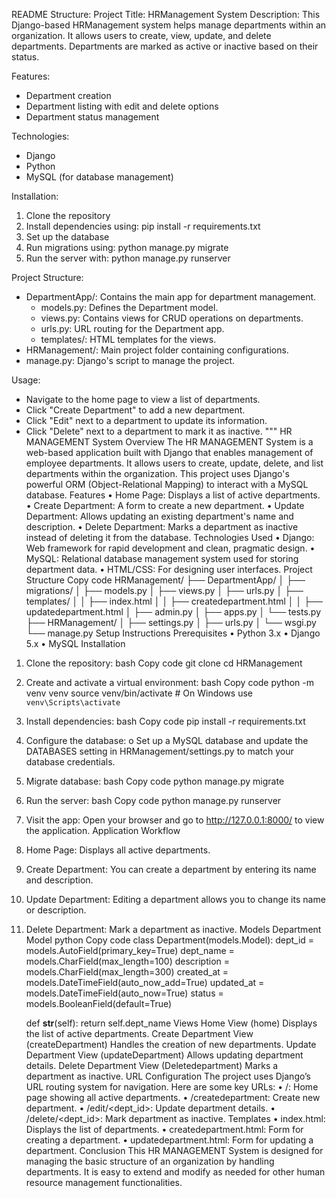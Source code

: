 README Structure:
Project Title: HRManagement System
Description:
This Django-based HRManagement system helps manage departments within an organization. 
It allows users to create, view, update, and delete departments. 
Departments are marked as active or inactive based on their status.

Features:
- Department creation
- Department listing with edit and delete options
- Department status management

Technologies:
- Django
- Python
- MySQL (for database management)

Installation:
1. Clone the repository
2. Install dependencies using: pip install -r requirements.txt
3. Set up the database
4. Run migrations using: python manage.py migrate
5. Run the server with: python manage.py runserver

Project Structure:
- DepartmentApp/: Contains the main app for department management.
  - models.py: Defines the Department model.
  - views.py: Contains views for CRUD operations on departments.
  - urls.py: URL routing for the Department app.
  - templates/: HTML templates for the views.
- HRManagement/: Main project folder containing configurations.
- manage.py: Django's script to manage the project.

Usage:
- Navigate to the home page to view a list of departments.
- Click "Create Department" to add a new department.
- Click "Edit" next to a department to update its information.
- Click "Delete" next to a department to mark it as inactive.
"""
HR MANAGEMENT System
Overview
The HR MANAGEMENT System is a web-based application built with Django that enables management of employee departments. It allows users to create, update, delete, and list departments within the organization. This project uses Django's powerful ORM (Object-Relational Mapping) to interact with a MySQL database.
Features
•	Home Page: Displays a list of active departments.
•	Create Department: A form to create a new department.
•	Update Department: Allows updating an existing department's name and description.
•	Delete Department: Marks a department as inactive instead of deleting it from the database.
Technologies Used
•	Django: Web framework for rapid development and clean, pragmatic design.
•	MySQL: Relational database management system used for storing department data.
•	HTML/CSS: For designing user interfaces.
Project Structure
Copy code
HRManagement/
├── DepartmentApp/
│   ├── migrations/
│   ├── models.py
│   ├── views.py
│   ├── urls.py
│   ├── templates/
│   │   ├── index.html
│   │   ├── createdepartment.html
│   │   ├── updatedepartment.html
│   ├── admin.py
│   ├── apps.py
│   └── tests.py
├── HRManagement/
│   ├── settings.py
│   ├── urls.py
│   └── wsgi.py
└── manage.py
Setup Instructions
Prerequisites
•	Python 3.x
•	Django 5.x
•	MySQL
Installation
1.	Clone the repository:
bash
Copy code
git clone <repository-url>
cd HRManagement
2.	Create and activate a virtual environment:
bash
Copy code
python -m venv venv
source venv/bin/activate  # On Windows use `venv\Scripts\activate`
3.	Install dependencies:
bash
Copy code
pip install -r requirements.txt
4.	Configure the database:
o	Set up a MySQL database and update the DATABASES setting in HRManagement/settings.py to match your database credentials.
5.	Migrate database:
bash
Copy code
python manage.py migrate
6.	Run the server:
bash
Copy code
python manage.py runserver
7.	Visit the app: Open your browser and go to http://127.0.0.1:8000/ to view the application.
Application Workflow
1.	Home Page: Displays all active departments.
2.	Create Department: You can create a department by entering its name and description.
3.	Update Department: Editing a department allows you to change its name or description.
4.	Delete Department: Mark a department as inactive.
Models
Department Model
python
Copy code
class Department(models.Model):
    dept_id = models.AutoField(primary_key=True)
    dept_name = models.CharField(max_length=100)
    description = models.CharField(max_length=300)
    created_at = models.DateTimeField(auto_now_add=True)
    updated_at = models.DateTimeField(auto_now=True)
    status = models.BooleanField(default=True)

    def __str__(self):
        return self.dept_name
Views
Home View (home)
Displays the list of active departments.
Create Department View (createDepartment)
Handles the creation of new departments.
Update Department View (updateDepartment)
Allows updating department details.
Delete Department View (Deletedepartment)
Marks a department as inactive.
URL Configuration
The project uses Django’s URL routing system for navigation. Here are some key URLs:
•	/: Home page showing all active departments.
•	/createdepartment: Create new department.
•	/edit/<dept_id>: Update department details.
•	/delete/<dept_id>: Mark department as inactive.
Templates
•	index.html: Displays the list of departments.
•	createdepartment.html: Form for creating a department.
•	updatedepartment.html: Form for updating a department.
Conclusion
This HR MANAGEMENT System is designed for managing the basic structure of an organization by handling departments. It is easy to extend and modify as needed for other human resource management functionalities.


